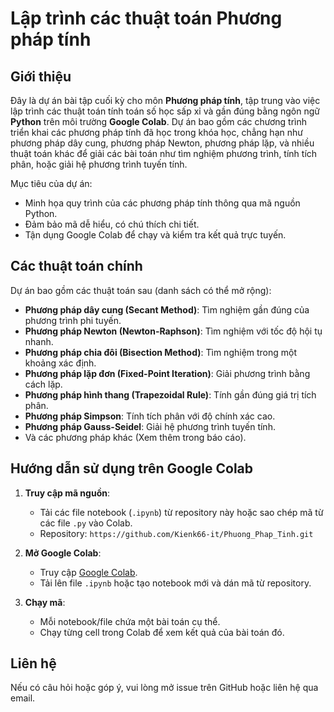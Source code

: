 # Lập trình các thuật toán Phương pháp tính

## Giới thiệu

Đây là dự án bài tập cuối kỳ cho môn **Phương pháp tính**, tập trung vào việc lập trình các thuật toán tính toán số học sấp xỉ và gần đúng bằng ngôn ngữ **Python** trên môi trường **Google Colab**. Dự án bao gồm các chương trình triển khai các phương pháp tính đã học trong khóa học, chẳng hạn như phương pháp dây cung, phương pháp Newton, phương pháp lặp, và nhiều thuật toán khác để giải các bài toán như tìm nghiệm phương trình, tính tích phân, hoặc giải hệ phương trình tuyến tính.

Mục tiêu của dự án:
- Minh họa quy trình của các phương pháp tính thông qua mã nguồn Python.
- Đảm bảo mã dễ hiểu, có chú thích chi tiết.
- Tận dụng Google Colab để chạy và kiểm tra kết quả trực tuyến.

## Các thuật toán chính

Dự án bao gồm các thuật toán sau (danh sách có thể mở rộng):
- **Phương pháp dây cung (Secant Method)**: Tìm nghiệm gần đúng của phương trình phi tuyến.
- **Phương pháp Newton (Newton-Raphson)**: Tìm nghiệm với tốc độ hội tụ nhanh.
- **Phương pháp chia đôi (Bisection Method)**: Tìm nghiệm trong một khoảng xác định.
- **Phương pháp lặp đơn (Fixed-Point Iteration)**: Giải phương trình bằng cách lặp.
- **Phương pháp hình thang (Trapezoidal Rule)**: Tính gần đúng giá trị tích phân.
- **Phương pháp Simpson**: Tính tích phân với độ chính xác cao.
- **Phương pháp Gauss-Seidel**: Giải hệ phương trình tuyến tính.
- Và các phương pháp khác (Xem thêm trong báo cáo).

## Hướng dẫn sử dụng trên Google Colab

1. **Truy cập mã nguồn**:
   - Tải các file notebook (`.ipynb`) từ repository này hoặc sao chép mã từ các file `.py` vào Colab.
   - Repository: `https://github.com/Kienk66-it/Phuong_Phap_Tinh.git`

2. **Mở Google Colab**:
   - Truy cập [Google Colab](https://colab.research.google.com/).
   - Tải lên file `.ipynb` hoặc tạo notebook mới và dán mã từ repository.

3. **Chạy mã**:
   - Mỗi notebook/file chứa một bài toán cụ thể.
   - Chạy từng cell trong Colab để xem kết quả của bài toán đó.

## Liên hệ

Nếu có câu hỏi hoặc góp ý, vui lòng mở issue trên GitHub hoặc liên hệ qua email.
